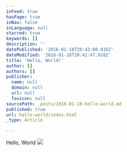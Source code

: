 ```yaml
---
inFeed: true
hasPage: true
inNav: false
inLanguage: null
starred: true
keywords: []
description: ''
datePublished: '2016-01-18T20:42:00.016Z'
dateModified: '2016-01-18T20:41:47.928Z'
title: 'Hello, World!'
author: []
authors: []
publisher:
  name: null
  domain: null
  url: null
  favicon: null
sourcePath: _posts/2016-01-18-hello-world.md
published: true
url: hello-world/index.html
_type: Article

---
```

Hello, World
![](https://the-grid-user-content.s3-us-west-2.amazonaws.com/fd170fa3-1019-473e-8157-edf7468c0bd9.jpg)